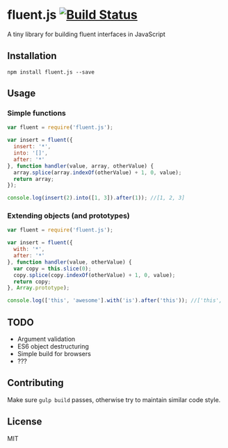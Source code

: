 # fluent.js [![Build Status](https://travis-ci.org/nikaspran/fluent.js.svg?branch=master)](https://travis-ci.org/nikaspran/fluent.js)

A tiny library for building fluent interfaces in JavaScript

## Installation

```
npm install fluent.js --save
```

## Usage

### Simple functions

```js
var fluent = require('fluent.js');

var insert = fluent({
  insert: '*',
  into: '[]',
  after: '*'
}, function handler(value, array, otherValue) {
  array.splice(array.indexOf(otherValue) + 1, 0, value);
  return array;
});

console.log(insert(2).into([1, 3]).after(1)); //[1, 2, 3]
```

### Extending objects (and prototypes)

```js
var fluent = require('fluent.js');

var insert = fluent({
  with: '*',
  after: '*'
}, function handler(value, otherValue) {
  var copy = this.slice(0);		
  copy.splice(copy.indexOf(otherValue) + 1, 0, value);		
  return copy;
}, Array.prototype);

console.log(['this', 'awesome'].with('is').after('this')); //['this', 'is', 'awesome']
```

## TODO

* Argument validation
* ES6 object destructuring
* Simple build for browsers
* ???

## Contributing

Make sure `gulp build` passes, otherwise try to maintain similar code style.

## License

MIT
